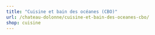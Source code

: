```yaml
---
title: "Cuisine et bain des océanes (CBO)"
url: /chateau-dolonne/cuisine-et-bain-des-oceanes-cbo/
shop: cuisine
---
```

